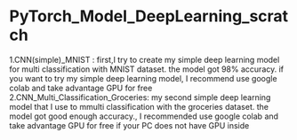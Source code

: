 # PyTorch_Model_DeepLearning_scratch
1.CNN(simple)_MNIST : first,I try to create my simple deep learning model for multi classification with MNIST dataset. the model got 98% accuracy. if you want to try my simple deep learning model, I recommend use google colab and take advantage GPU for free <br>
2.CNN_Multi_Classification_Groceries: my second simple deep learning model that I use to mmulti classification with the groceries dataset. the model got good enough accuracy., I recommended use google colab and take advantage GPU for free if your PC does not have GPU inside
